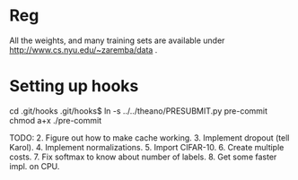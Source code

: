 Reg
===

All the weights, and many training sets are available under http://www.cs.nyu.edu/~zaremba/data .

Setting up hooks
================
cd .git/hooks
.git/hooks$ ln -s ../../theano/PRESUBMIT.py pre-commit
chmod a+x ./pre-commit


TODO: 
2. Figure out how to make cache working.
3. Implement dropout (tell Karol).
4. Implement normalizations.
5. Import CIFAR-10.
6. Create multiple costs.
7. Fix softmax to know about number of labels.
8. Get some faster impl. on CPU.

